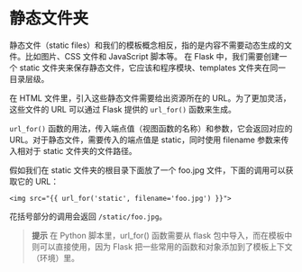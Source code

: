 # 静态文件夹
静态文件（static files）和我们的模板概念相反，指的是内容不需要动态生成的文件。比如图片、CSS 文件和 JavaScript 脚本等。
在 Flask 中，我们需要创建一个 static 文件夹来保存静态文件，它应该和程序模块、templates 文件夹在同一目录层级。

在 HTML 文件里，引入这些静态文件需要给出资源所在的 URL。为了更加灵活，这些文件的 URL 可以通过 Flask 提供的 `url_for()` 函数来生成。

`url_for()` 函数的用法，传入端点值（视图函数的名称）和参数，它会返回对应的 URL。对于静态文件，需要传入的端点值是 static，同时使用 filename 参数来传入相对于 static 文件夹的文件路径。

假如我们在 static 文件夹的根目录下面放了一个 foo.jpg 文件，下面的调用可以获取它的 URL：

```angular2html
<img src="{{ url_for('static', filename='foo.jpg') }}">
```

花括号部分的调用会返回 `/static/foo.jpg`。

> **提示** 在 Python 脚本里，url_for() 函数需要从 flask 包中导入，而在模板中则可以直接使用，因为 Flask 把一些常用的函数和对象添加到了模板上下文（环境）里。

